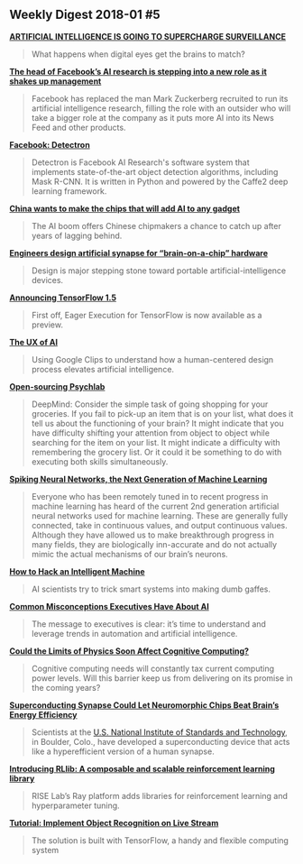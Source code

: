 ## Weekly Digest 2018-01 \#5

**[ARTIFICIAL INTELLIGENCE IS GOING TO SUPERCHARGE SURVEILLANCE](https://www.theverge.com/2018/1/23/16907238/artificial-intelligence-surveillance-cameras-security)**
> What happens when digital eyes get the brains to match?

**[The head of Facebook’s AI research is stepping into a new role as it shakes up management](https://qz.com/1186806/yann-lecun-is-stepping-down-as-facebooks-head-of-ai-research/)**
> Facebook has replaced the man Mark Zuckerberg recruited to run its artificial intelligence research, filling the role with an outsider who will take a bigger role at the company as it puts more AI into its News Feed and other products.

**[Facebook: Detectron](https://github.com/facebookresearch/Detectron)**
> Detectron is Facebook AI Research's software system that implements state-of-the-art object detection algorithms, including Mask R-CNN. It is written in Python and powered by the Caffe2 deep learning framework.

**[China wants to make the chips that will add AI to any gadget](https://www.technologyreview.com/s/609954/china-wants-to-make-the-chips-that-will-add-ai-to-any-gadget/)**
> The AI boom offers Chinese chipmakers a chance to catch up after years of lagging behind.

**[Engineers design artificial synapse for “brain-on-a-chip” hardware](http://news.mit.edu/2018/engineers-design-artificial-synapse-brain-on-a-chip-hardware-0122?utm_campaign=Revue%20newsletter)**
> Design is major stepping stone toward portable artificial-intelligence devices.

**[Announcing TensorFlow 1.5](https://developers.googleblog.com/2018/01/announcing-tensorflow-15.html)**
> First off, Eager Execution for TensorFlow is now available as a preview. 

**[The UX of AI](https://design.google/library/ux-ai/)**
> Using Google Clips to understand how a human-centered design process elevates artificial intelligence.

**[Open-sourcing Psychlab](https://deepmind.com/blog/open-sourcing-psychlab/)**
> DeepMind: Consider the simple task of going shopping for your groceries. If you fail to pick-up an item that is on your list, what does it tell us about the functioning of your brain? It might indicate that you have difficulty shifting your attention from object to object while searching for the item on your list. It might indicate a difficulty with remembering the grocery list. Or it could it be something to do with executing both skills simultaneously.

**[Spiking Neural Networks, the Next Generation of Machine Learning](https://towardsdatascience.com/spiking-neural-networks-the-next-generation-of-machine-learning-84e167f4eb2b)**
> Everyone who has been remotely tuned in to recent progress in machine learning has heard of the current 2nd generation artificial neural networks used for machine learning. These are generally fully connected, take in continuous values, and output continuous values. Although they have allowed us to make breakthrough progress in many fields, they are biologically inn-accurate and do not actually mimic the actual mechanisms of our brain’s neurons.

**[How to Hack an Intelligent Machine](https://www.scientificamerican.com/article/how-to-hack-an-intelligent-machine/)**
> AI scientists try to trick smart systems into making dumb gaffes.

**[Common Misconceptions Executives Have About AI](https://thinkgrowth.org/common-misconceptions-executives-have-about-ai-a4bee8f0de87)**
> The message to executives is clear: it’s time to understand and leverage trends in automation and artificial intelligence.

**[Could the Limits of Physics Soon Affect Cognitive Computing?](https://www.rtinsights.com/could-the-limits-of-physics-soon-affect-cognitive-computing/)**
> Cognitive computing needs will constantly tax current computing power levels. Will this barrier keep us from delivering on its promise in the coming years?

**[Superconducting Synapse Could Let Neuromorphic Chips Beat Brain’s Energy Efficiency]()**
>Scientists at the [U.S. National Institute of Standards and Technology](https://www.nist.gov/), in Boulder, Colo., have developed a superconducting device that acts like a hyperefficient version of a human synapse.

**[Introducing RLlib: A composable and scalable reinforcement learning library](https://www.oreilly.com/ideas/introducing-rllib-a-composable-and-scalable-reinforcement-learning-library)**
> RISE Lab’s Ray platform adds libraries for reinforcement learning and hyperparameter tuning.

**[Tutorial: Implement Object Recognition on Live Stream](https://medium.com/iotforall/tutorial-implement-object-recognition-on-live-stream-cc384f8556cc)**
> The solution is built with TensorFlow, a handy and flexible computing system
